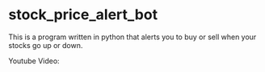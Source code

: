 # stock_price_alert_bot
This is a program written in python that alerts you to buy or sell when your stocks go up or down.


Youtube Video: 
